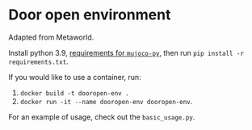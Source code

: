 # Door open environment

Adapted from Metaworld.

Install python 3.9, [requirements for `mujoco-py`](https://github.com/openai/mujoco-py#requirements), then run `pip install -r requirements.txt`.

If you would like to use a container, run:
1. `docker build -t dooropen-env .`
2. `docker run -it --name dooropen-env dooropen-env`.

For an example of usage, check out the `basic_usage.py`.
